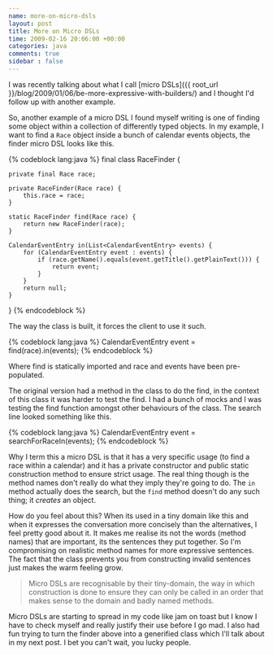 ```yaml
---
name: more-on-micro-dsls
layout: post
title: More on Micro DSLs
time: 2009-02-16 20:06:00 +00:00
categories: java
comments: true
sidebar : false
---
```


I was recently talking about what I call [micro DSLs]({{ root_url }}/blog/2009/01/06/be-more-expressive-with-builders/) and I thought I'd follow up with another example.

So, another example of a micro DSL I found myself writing is one of finding
some object within a collection of differently typed objects. In my example, I
want to find a `Race` object inside a bunch of calendar events objects, the
finder micro DSL looks like this.

  
{% codeblock lang:java %}
final class RaceFinder {

    private final Race race;

    private RaceFinder(Race race) {
        this.race = race;
    }

    static RaceFinder find(Race race) {
        return new RaceFinder(race);
    }

    CalendarEventEntry in(List<CalendarEventEntry> events) {
        for (CalendarEventEntry event : events) {
            if (race.getName().equals(event.getTitle().getPlainText())) {
                return event;
            }
        }
        return null;
    }
}
{% endcodeblock %}


The way the class is built, it forces the client to use it such.


{% codeblock lang:java %}
CalendarEventEntry event = find(race).in(events);
{% endcodeblock %}


  
Where find is statically imported and race and events have been pre-populated.

  

The original version had a method in the class to do the find, in the context
of this class it was harder to test the find. I had a bunch of mocks and I was
testing the find function amongst other behaviours of the class. The search
line looked something like this.

    
{% codeblock lang:java %}
CalendarEventEntry event = searchForRaceIn(events);
{% endcodeblock %}


  

Why I term this a micro DSL is that it has a very specific usage (to find a
race within a calendar) and it has a private constructor and public static
construction method to ensure strict usage. The real thing though is the
method names don't really do what they imply they're going to do. The `in`
method actually does the search, but the `find` method doesn't do any such
thing; it _creates_ an object.

  

How do you feel about this? When its used in a tiny domain like this and when
it expresses the conversation more concisely than the alternatives, I feel
pretty good about it. It makes me realise its not the words (method names)
that are important, its the sentences they put together. So I'm compromising
on realistic method names for more expressive sentences. The fact that the
class prevents you from constructing invalid sentences just makes the warm
feeling grow.

  

> Micro DSLs are recognisable by their tiny-domain, the way in which
construction is done to ensure they can only be called in an order that makes
sense to the domain and badly named methods.


Micro DSLs are starting to spread in my code like jam on toast but I know I
have to check myself and really justify their use before I go mad. I also had
fun trying to turn the finder above into a generified class which I'll talk
about in my next post. I bet you can't wait, you lucky people.



